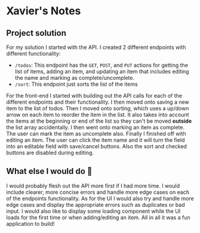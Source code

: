 # Xavier's Notes
## Project solution

For my solution I started with the API. I created 2 different endpoints with different functionality:
- `/todos`: This endpoint has the `GET`, `POST`, and `PUT` actions for getting the list of items, adding an item, and updating an item that includes editing the name and marking as complete/uncomplete.
- `/sort`: This endpoint just sorts the list of the items

For the front-end I started with building out the API calls for each of the different endpoints and their functionality. I then moved onto saving a new item to the list of todos. Then I moved onto sorting, which uses a up/down arrow on each item to reorder the item in the list. It also takes into account the items at the beginning or end of the list so they can't be moved **outside** the list array accidentally. I then went onto marking an item as complete. The user can mark the item as uncomplete also. Finally I finished off with editing an item. The user can click the item name and it will turn the field into an editable field with save/cancel buttons. Also the sort and checked buttons are disabled during editing.

## What else I would do 🤔

I would probably flesh out the API more first if I had more time. I would include clearer, more concise errors and handle more edge cases on each of the endpoints functionality. As for the UI I would also try and handle more edge cases and display the appropriate errors such as duplicates or bad input. I would also like to display some loading component while the UI loads for the first time or when adding/editing an item. All in all it was a fun application to build!
